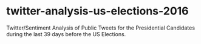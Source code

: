 # twitter-analysis-us-elections-2016
Twitter/Sentiment Analysis of Public Tweets for the Presidential Candidates during the last 39 days before the US Elections.
